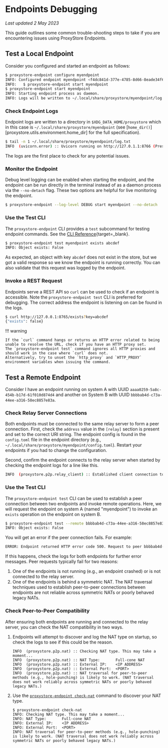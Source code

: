 # Endpoints Debugging

*Last updated 2 May 2023*

This guide outlines some common trouble-shooting steps to take if you
are encountering issues using ProxyStore Endpoints.

## Test a Local Endpoint

Consider you configured and started an endpoint as follows:
```bash
$ proxystore-endpoint configure myendpoint
INFO: Configured endpoint myendpoint <f4dc841d-377e-4785-8d66-8eade34f63cd>. Start with:
INFO:   $ proxystore-endpoint start myendpoint
$ proxystore-endpoint start myendpoint
INFO: Starting endpoint process as daemon.
INFO: Logs will be written to ~/.local/share/proxystore/myendpoint/log.txt
```

### Check Endpoint Logs
Endpoint logs are written to a directory in `$XDG_DATA_HOME/proxystore` which
in this case is `~/.local/share/proxystore/myendpoint`
(see [`home_dir()`][proxystore.utils.environment.home_dir] for the full
specification).
```bash
$ tail -n 1 ~/.local/share/proxystore/myendpoint/log.txt
INFO  (uvicorn.error) :: Uvicorn running on http://127.0.1.1:8766 (Press CTRL+C to quit)
```
The logs are the first place to check for any potential issues.

### Monitor the Endpoint
Debug level logging can be enabled when starting the endpoint, and
the endpoint can be run directly in the terminal instead of as a daemon process
via the `--no-detach` flag. These two options are helpful for live monitoring
the endpoint.
```bash
$ proxystore-endpoint --log-level DEBUG start myendpoint --no-detach
```

### Use the Test CLI
The `proxystore-endpoint` CLI provides a `test` subcommand for testing endpoint commands.
See the [CLI Reference](../api/cli.md#proxystore-endpoint-test){target=_blank}.
```bash
$ proxystore-endpoint test myendpoint exists abcdef
INFO: Object exists: False
```
As expected, an object with key `abcdef` does not exist in the store, but
we got a valid response so we know the endpoint is running correctly.
You can also validate that this request was logged by the endpoint.

### Invoke a REST Request
Endpoints serve a REST API so `curl` can be used to check if an endpoint
is accessible. Note the `proxystore-endpoint test` CLI is preferred for
debugging. The correct address the endpoint is listening on can be found in
the logs.
```bash
$ curl http://127.0.0.1:8765/exists?key=abcdef
{"exists": false}
```

!!! warning

    If the `curl` command hangs or returns an HTTP error related to being unable to resolve the URL, check if you have an HTTP proxy set.
    The `proxystore-endpoint test` command ignores all HTTP proxies and should work in the case where `curl` does not.
    Alternatively, try to unset the `http_proxy` and `HTTP_PROXY` environment variables when issuing the command.

## Test a Remote Endpoint

Consider I have an endpoint running on system A with UUID
`aaaa0259-5a8c-454b-b17d-61f010d874d4` and another on System B
with UUID `bbbbab4d-c73a-44ee-a316-58ec8857e83a`.

### Check Relay Server Connections
Both endpoints must be connected to the same relay server to form a peer
connection. First, check the `address` value in the `[relay]` section
is present and set to the correct URI string.
The endpoint config is found in the `config.toml` file in the endpoint
directory (e.g., `~/.local/share/proxystore/myendpoint/config.toml`).
Restart your endpoints if you had to change the configuration.

Second, confirm the endpoint connects to the relay server when started by
checking the endpoint logs for a line like this.
```bash
INFO  (proxystore.p2p.relay_client) :: Established client connection to relay server at ws://localhost:8765 with client uuid=aaaa0259-5a8c-454b-b17d-61f010d874d4 and name=myendpoint
```

### Use the Test CLI
The `proxystore-endpoint test` CLI can be used to establish a peer connection
between two endpoints and invoke remote operations.
Here, we will request the endpoint on system A (named "myendpoint") to invoke
an `exists` operation on the endpoint on system B.
```bash
$ proxystore-endpoint test --remote bbbbab4d-c73a-44ee-a316-58ec8857e83a myendpoint exists abcdef
INFO: Object exists: False
```

You will get an error if the peer connection fails. For example:
```bash
ERROR: Endpoint returned HTTP error code 500. Request to peer bbbbab4d-c73a-44ee-a316-58ec8857e83a failed: ...
```
If this happens, check the logs for both endpoints for further error messages.
Peer requests typically fail for two reasons:

1. One of the endpoints is not running (e.g., an endpoint crashed) or is not
   connected to the relay server.
2. One of the endpoints is behind a symmetric NAT. The NAT traversal
   techniques used to establish peer-to-peer connections between endpoints
   are not reliable across symmetric NATs or poorly behaved legacy NATs.

### Check Peer-to-Peer Compatibility
After ensuring both endpoints are running and connected to the relay server,
you can check the NAT compatibility in two ways.

1. Endpoints will attempt to discover and log the NAT type on startup, so check
   the logs to see if this could be the reason.
   ```
   INFO  (proxystore.p2p.nat) :: Checking NAT type. This may take a moment...
   INFO  (proxystore.p2p.nat) :: NAT Type:       Full-cone NAT
   INFO  (proxystore.p2p.nat) :: External IP:    <IP ADDRESS>
   INFO  (proxystore.p2p.nat) :: External Port:  <PORT>
   INFO  (proxystore.p2p.nat) :: NAT traversal for peer-to-peer methods (e.g., hole-punching) is likely to work. (NAT traversal does not work reliably across symmetric NATs or poorly behaved legacy NATs.)
   ```
2. Use the
   [`proxystore-endpoint check-nat`](../api/cli.md#proxystore-endpoint-check-nat)
   command to discover your NAT type.
   ```
   $ proxystore-endpoint check-nat
   INFO: Checking NAT type. This may take a moment...
   INFO: NAT Type:       Full-cone NAT
   INFO: External IP:    <IP ADDRESS>
   INFO: External Port:  <PORT>
   INFO: NAT traversal for peer-to-peer methods (e.g., hole-punching) is likely to work. (NAT traversal does not work reliably across symmetric NATs or poorly behaved legacy NATs.)
   ```

